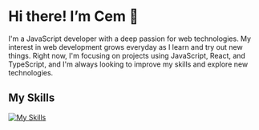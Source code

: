 # Hi there! I’m Cem <span style="display:inline-block; animation: wave 3s ease-in-out infinite;">👋</span>

<style>
@keyframes wave {
  0% {
    transform: rotate(0deg);
  }
  25% {
    transform: rotate(-10deg);
  }
  50% {
    transform: rotate(10deg);
  }
  75% {
    transform: rotate(-5deg);
  }
  100% {
    transform: rotate(0deg);
  }
}
</style>

I'm a JavaScript developer with a deep passion for web technologies. My interest in web development grows everyday as I learn and try out new things. Right now, I'm focusing on projects using JavaScript, React, and TypeScript, and I'm always looking to improve my skills and explore new technologies.

## My Skills

[![My Skills](https://skillicons.dev/icons?i=html,css,js,bootstrap,typescript,react,redux,pnpm,tailwind,figma,netlify,mint,vscode&perline=13)](https://skillicons.dev)